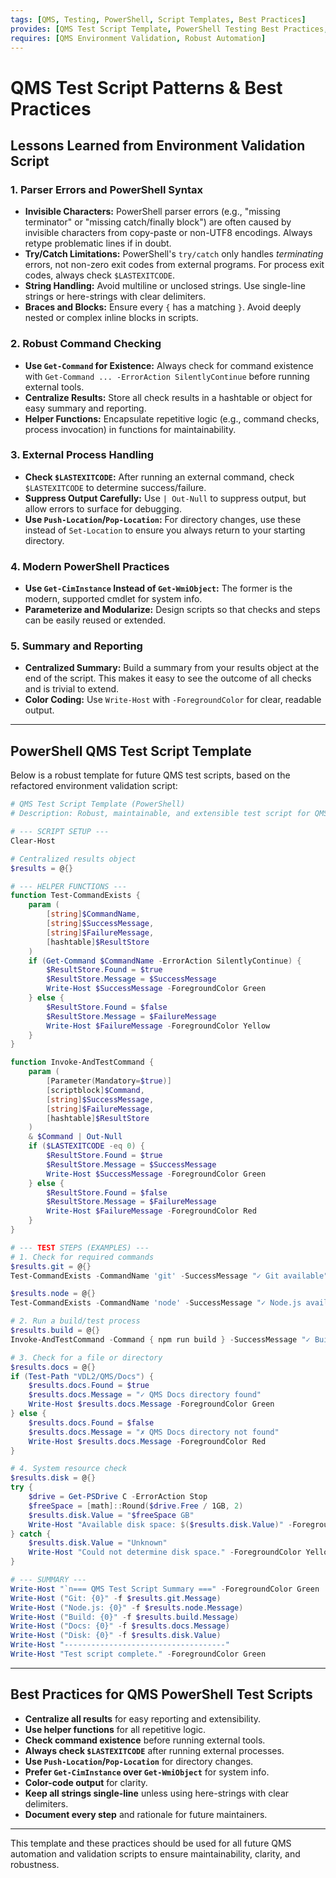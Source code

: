 ```yaml
---
tags: [QMS, Testing, PowerShell, Script Templates, Best Practices]
provides: [QMS Test Script Template, PowerShell Testing Best Practices, Lessons Learned]
requires: [QMS Environment Validation, Robust Automation]
---
```


# QMS Test Script Patterns & Best Practices

## Lessons Learned from Environment Validation Script

### 1. Parser Errors and PowerShell Syntax

- **Invisible Characters:** PowerShell parser errors (e.g., "missing terminator" or "missing catch/finally block") are often caused by invisible characters from copy-paste or non-UTF8 encodings. Always retype problematic lines if in doubt.
- **Try/Catch Limitations:** PowerShell's `try/catch` only handles *terminating* errors, not non-zero exit codes from external programs. For process exit codes, always check `$LASTEXITCODE`.
- **String Handling:** Avoid multiline or unclosed strings. Use single-line strings or here-strings with clear delimiters.
- **Braces and Blocks:** Ensure every `{` has a matching `}`. Avoid deeply nested or complex inline blocks in scripts.

### 2. Robust Command Checking

- **Use `Get-Command` for Existence:** Always check for command existence with `Get-Command ... -ErrorAction SilentlyContinue` before running external tools.
- **Centralize Results:** Store all check results in a hashtable or object for easy summary and reporting.
- **Helper Functions:** Encapsulate repetitive logic (e.g., command checks, process invocation) in functions for maintainability.

### 3. External Process Handling

- **Check `$LASTEXITCODE`:** After running an external command, check `$LASTEXITCODE` to determine success/failure.
- **Suppress Output Carefully:** Use `| Out-Null` to suppress output, but allow errors to surface for debugging.
- **Use `Push-Location`/`Pop-Location`:** For directory changes, use these instead of `Set-Location` to ensure you always return to your starting directory.

### 4. Modern PowerShell Practices

- **Use `Get-CimInstance` Instead of `Get-WmiObject`:** The former is the modern, supported cmdlet for system info.
- **Parameterize and Modularize:** Design scripts so that checks and steps can be easily reused or extended.

### 5. Summary and Reporting

- **Centralized Summary:** Build a summary from your results object at the end of the script. This makes it easy to see the outcome of all checks and is trivial to extend.
- **Color Coding:** Use `Write-Host` with `-ForegroundColor` for clear, readable output.

---

## PowerShell QMS Test Script Template

Below is a robust template for future QMS test scripts, based on the refactored environment validation script:

```powershell
# QMS Test Script Template (PowerShell)
# Description: Robust, maintainable, and extensible test script for QMS automation.

# --- SCRIPT SETUP ---
Clear-Host

# Centralized results object
$results = @{}

# --- HELPER FUNCTIONS ---
function Test-CommandExists {
    param (
        [string]$CommandName,
        [string]$SuccessMessage,
        [string]$FailureMessage,
        [hashtable]$ResultStore
    )
    if (Get-Command $CommandName -ErrorAction SilentlyContinue) {
        $ResultStore.Found = $true
        $ResultStore.Message = $SuccessMessage
        Write-Host $SuccessMessage -ForegroundColor Green
    } else {
        $ResultStore.Found = $false
        $ResultStore.Message = $FailureMessage
        Write-Host $FailureMessage -ForegroundColor Yellow
    }
}

function Invoke-AndTestCommand {
    param (
        [Parameter(Mandatory=$true)]
        [scriptblock]$Command,
        [string]$SuccessMessage,
        [string]$FailureMessage,
        [hashtable]$ResultStore
    )
    & $Command | Out-Null
    if ($LASTEXITCODE -eq 0) {
        $ResultStore.Found = $true
        $ResultStore.Message = $SuccessMessage
        Write-Host $SuccessMessage -ForegroundColor Green
    } else {
        $ResultStore.Found = $false
        $ResultStore.Message = $FailureMessage
        Write-Host $FailureMessage -ForegroundColor Red
    }
}

# --- TEST STEPS (EXAMPLES) ---
# 1. Check for required commands
$results.git = @{}
Test-CommandExists -CommandName 'git' -SuccessMessage "✓ Git available" -FailureMessage "✗ Git not found" -ResultStore $results.git

$results.node = @{}
Test-CommandExists -CommandName 'node' -SuccessMessage "✓ Node.js available" -FailureMessage "✗ Node.js not found" -ResultStore $results.node

# 2. Run a build/test process
$results.build = @{}
Invoke-AndTestCommand -Command { npm run build } -SuccessMessage "✓ Build successful" -FailureMessage "✗ Build failed" -ResultStore $results.build

# 3. Check for a file or directory
$results.docs = @{}
if (Test-Path "VDL2/QMS/Docs") {
    $results.docs.Found = $true
    $results.docs.Message = "✓ QMS Docs directory found"
    Write-Host $results.docs.Message -ForegroundColor Green
} else {
    $results.docs.Found = $false
    $results.docs.Message = "✗ QMS Docs directory not found"
    Write-Host $results.docs.Message -ForegroundColor Red
}

# 4. System resource check
$results.disk = @{}
try {
    $drive = Get-PSDrive C -ErrorAction Stop
    $freeSpace = [math]::Round($drive.Free / 1GB, 2)
    $results.disk.Value = "$freeSpace GB"
    Write-Host "Available disk space: $($results.disk.Value)" -ForegroundColor Green
} catch {
    $results.disk.Value = "Unknown"
    Write-Host "Could not determine disk space." -ForegroundColor Yellow
}

# --- SUMMARY ---
Write-Host "`n=== QMS Test Script Summary ===" -ForegroundColor Green
Write-Host ("Git: {0}" -f $results.git.Message)
Write-Host ("Node.js: {0}" -f $results.node.Message)
Write-Host ("Build: {0}" -f $results.build.Message)
Write-Host ("Docs: {0}" -f $results.docs.Message)
Write-Host ("Disk: {0}" -f $results.disk.Value)
Write-Host "------------------------------------"
Write-Host "Test script complete." -ForegroundColor Green
```

---

## Best Practices for QMS PowerShell Test Scripts

- **Centralize all results** for easy reporting and extensibility.
- **Use helper functions** for all repetitive logic.
- **Check command existence** before running external tools.
- **Always check `$LASTEXITCODE`** after running external processes.
- **Use `Push-Location`/`Pop-Location`** for directory changes.
- **Prefer `Get-CimInstance` over `Get-WmiObject`** for system info.
- **Color-code output** for clarity.
- **Keep all strings single-line** unless using here-strings with clear delimiters.
- **Document every step** and rationale for future maintainers.

---

This template and these practices should be used for all future QMS automation and validation scripts to ensure maintainability, clarity, and robustness.
